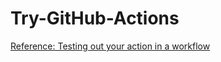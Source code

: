 # Try-GitHub-Actions

[Reference: Testing out your action in a workflow](https://docs.github.com/en/actions/creating-actions/creating-a-javascript-action#testing-out-your-action-in-a-workflow)
